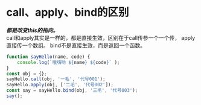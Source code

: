 # call、apply、bind的区别
***都是改变this的指向。*** <br>
call和apply其实是一样的，都是直接生效，区别在于call传参一个一个传，
apply直接传一个数组。
bind不是直接生效，而是返回一个函数。

```javascript
function sayHello(name, code) {
    console.log(`哦嗨哟 ${name} ${code}` );
}
const obj = {};
sayHello.call(obj, '一毛', '代号001');
sayHello.apply(obj, ['二毛', '代号002']);
const say = sayHello.bind(obj, '三毛', '代号003');
say();
```